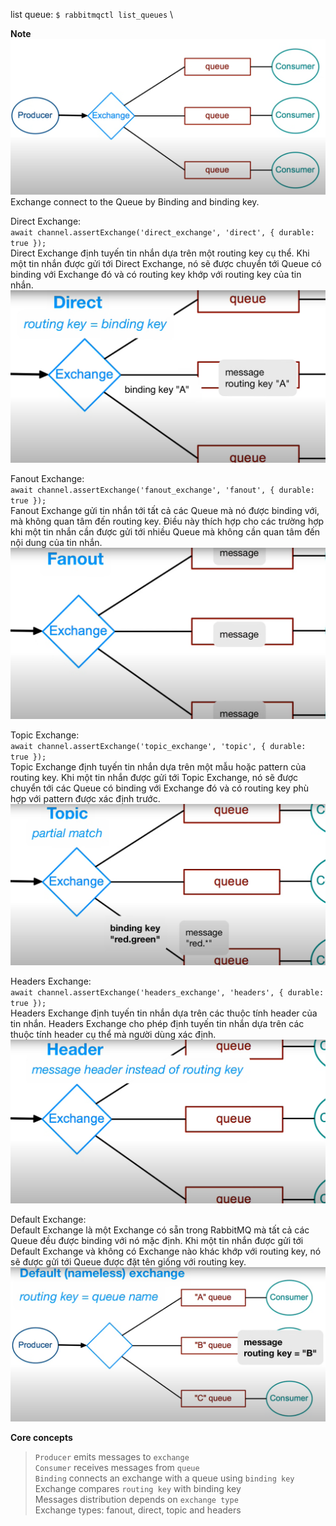 list queue: `$ rabbitmqctl list_queues` \

**Note**
![AMQP Architecture](./assets/images/AMQP.png)
Exchange connect to the Queue by Binding and binding key.


Direct Exchange: \
`await channel.assertExchange('direct_exchange', 'direct', { durable: true });` \
Direct Exchange định tuyến tin nhắn dựa trên một routing key cụ thể.
Khi một tin nhắn được gửi tới Direct Exchange, nó sẽ được chuyển tới Queue có binding với Exchange đó và có routing key khớp với routing key của tin nhắn.
![Direct exchange](./assets/images/directex.png)

Fanout Exchange: \
`await channel.assertExchange('fanout_exchange', 'fanout', { durable: true });` \
Fanout Exchange gửi tin nhắn tới tất cả các Queue mà nó được binding với, mà không quan tâm đến routing key.
Điều này thích hợp cho các trường hợp khi một tin nhắn cần được gửi tới nhiều Queue mà không cần quan tâm đến nội dung của tin nhắn.
![Topic exchange](./assets/images/fanoutex.png)

Topic Exchange: \
`await channel.assertExchange('topic_exchange', 'topic', { durable: true });` \
Topic Exchange định tuyến tin nhắn dựa trên một mẫu hoặc pattern của routing key.
Khi một tin nhắn được gửi tới Topic Exchange, nó sẽ được chuyển tới các Queue có binding với Exchange đó và có routing key phù hợp với pattern được xác định trước.
![Topic exchange](./assets/images/topicex.png)

Headers Exchange: \
`await channel.assertExchange('headers_exchange', 'headers', { durable: true });` \
Headers Exchange định tuyến tin nhắn dựa trên các thuộc tính header của tin nhắn.
Headers Exchange cho phép định tuyến tin nhắn dựa trên các thuộc tính header cụ thể mà người dùng xác định.
![Headers exchange](./assets/images/headerex.png)

Default Exchange: \
Default Exchange là một Exchange có sẵn trong RabbitMQ mà tất cả các Queue đều được binding với nó mặc định.
Khi một tin nhắn được gửi tới Default Exchange và không có Exchange nào khác khớp với routing key, nó sẽ được gửi tới Queue được đặt tên giống với routing key.
![Default exchange](./assets/images/default.png)

**Core concepts**
>`Producer` emits messages to `exchange` \
>`Consumer` receives messages from `queue` \
>`Binding` connects an exchange with a queue using `binding key` \
>Exchange compares `routing key` with binding key \
>Messages distribution depends on `exchange type` \
>Exchange types: fanout, direct, topic and headers

